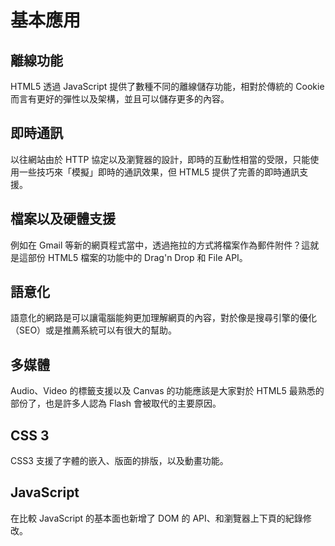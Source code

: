 # 基本應用

## 離線功能

HTML5 透過 JavaScript 提供了數種不同的離線儲存功能，相對於傳統的 Cookie 而言有更好的彈性以及架構，並且可以儲存更多的內容。

## 即時通訊

以往網站由於 HTTP 協定以及瀏覽器的設計，即時的互動性相當的受限，只能使用一些技巧來「模擬」即時的通訊效果，但 HTML5 提供了完善的即時通訊支援。

## 檔案以及硬體支援

例如在 Gmail 等新的網頁程式當中，透過拖拉的方式將檔案作為郵件附件？這就是這部份 HTML5 檔案的功能中的 Drag'n Drop 和 File API。

## 語意化

語意化的網路是可以讓電腦能夠更加理解網頁的內容，對於像是搜尋引擎的優化（SEO）或是推薦系統可以有很大的幫助。

## 多媒體

Audio、Video 的標籤支援以及 Canvas 的功能應該是大家對於 HTML5 最熟悉的部份了，也是許多人認為 Flash 會被取代的主要原因。

## CSS 3

CSS3 支援了字體的嵌入、版面的排版，以及動畫功能。

## JavaScript

在比較 JavaScript 的基本面也新增了 DOM 的 API、和瀏覽器上下頁的紀錄修改。

